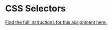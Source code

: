 # CSS Selectors

[Find the full instructions for this assignment here.](
https://alexa.bitmaker.co/cohorts/67/assignments/2071/latest)
